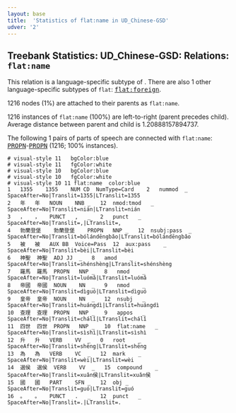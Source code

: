 ```yaml
---
layout: base
title:  'Statistics of flat:name in UD_Chinese-GSD'
udver: '2'
---
```


## Treebank Statistics: UD_Chinese-GSD: Relations: `flat:name`

This relation is a language-specific subtype of .
There are also 1 other language-specific subtypes of `flat`: <tt><a href="zh_gsd-dep-flat-foreign.html">flat:foreign</a></tt>.

1216 nodes (1%) are attached to their parents as `flat:name`.

1216 instances of `flat:name` (100%) are left-to-right (parent precedes child).
Average distance between parent and child is 1.20888157894737.

The following 1 pairs of parts of speech are connected with `flat:name`: <tt><a href="zh_gsd-pos-PROPN.html">PROPN</a></tt>-<tt><a href="zh_gsd-pos-PROPN.html">PROPN</a></tt> (1216; 100% instances).


~~~ conllu
# visual-style 11	bgColor:blue
# visual-style 11	fgColor:white
# visual-style 10	bgColor:blue
# visual-style 10	fgColor:white
# visual-style 10 11 flat:name	color:blue
1	1355	1355	NUM	CD	NumType=Card	2	nummod	_	SpaceAfter=No|Translit=1355|LTranslit=1355
2	年	年	NOUN	NNB	_	12	nmod:tmod	_	SpaceAfter=No|Translit=nián|LTranslit=nián
3	，	，	PUNCT	,	_	2	punct	_	SpaceAfter=No|Translit=,|LTranslit=,
4	勃蘭登堡	勃蘭登堡	PROPN	NNP	_	12	nsubj:pass	_	SpaceAfter=No|Translit=bólándēngbǎo|LTranslit=bólándēngbǎo
5	被	被	AUX	BB	Voice=Pass	12	aux:pass	_	SpaceAfter=No|Translit=bèi|LTranslit=bèi
6	神聖	神聖	ADJ	JJ	_	8	amod	_	SpaceAfter=No|Translit=shénshèng|LTranslit=shénshèng
7	羅馬	羅馬	PROPN	NNP	_	8	nmod	_	SpaceAfter=No|Translit=luómǎ|LTranslit=luómǎ
8	帝國	帝國	NOUN	NN	_	9	nmod	_	SpaceAfter=No|Translit=dìguó|LTranslit=dìguó
9	皇帝	皇帝	NOUN	NN	_	12	nsubj	_	SpaceAfter=No|Translit=huángdì|LTranslit=huángdì
10	查理	查理	PROPN	NNP	_	9	appos	_	SpaceAfter=No|Translit=chálǐ|LTranslit=chálǐ
11	四世	四世	PROPN	NNP	_	10	flat:name	_	SpaceAfter=No|Translit=sìshì|LTranslit=sìshì
12	升	升	VERB	VV	_	0	root	_	SpaceAfter=No|Translit=shēng|LTranslit=shēng
13	為	為	VERB	VC	_	12	mark	_	SpaceAfter=No|Translit=wèi|LTranslit=wèi
14	選侯	選侯	VERB	VV	_	15	compound	_	SpaceAfter=No|Translit=xuǎn侯|LTranslit=xuǎn侯
15	國	國	PART	SFN	_	12	obj	_	SpaceAfter=No|Translit=guó|LTranslit=guó
16	。	。	PUNCT	.	_	12	punct	_	SpaceAfter=No|Translit=.|LTranslit=.

~~~


